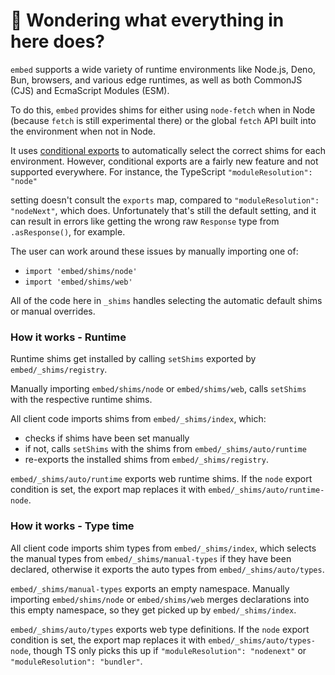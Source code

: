 # 👋 Wondering what everything in here does?

`embed` supports a wide variety of runtime environments like Node.js, Deno, Bun, browsers, and various
edge runtimes, as well as both CommonJS (CJS) and EcmaScript Modules (ESM).

To do this, `embed` provides shims for either using `node-fetch` when in Node (because `fetch` is still experimental there) or the global `fetch` API built into the environment when not in Node.

It uses [conditional exports](https://nodejs.org/api/packages.html#conditional-exports) to
automatically select the correct shims for each environment. However, conditional exports are a fairly new
feature and not supported everywhere. For instance, the TypeScript `"moduleResolution": "node"`

setting doesn't consult the `exports` map, compared to `"moduleResolution": "nodeNext"`, which does.
Unfortunately that's still the default setting, and it can result in errors like
getting the wrong raw `Response` type from `.asResponse()`, for example.

The user can work around these issues by manually importing one of:

- `import 'embed/shims/node'`
- `import 'embed/shims/web'`

All of the code here in `_shims` handles selecting the automatic default shims or manual overrides.

### How it works - Runtime

Runtime shims get installed by calling `setShims` exported by `embed/_shims/registry`.

Manually importing `embed/shims/node` or `embed/shims/web`, calls `setShims` with the respective runtime shims.

All client code imports shims from `embed/_shims/index`, which:

- checks if shims have been set manually
- if not, calls `setShims` with the shims from `embed/_shims/auto/runtime`
- re-exports the installed shims from `embed/_shims/registry`.

`embed/_shims/auto/runtime` exports web runtime shims.
If the `node` export condition is set, the export map replaces it with `embed/_shims/auto/runtime-node`.

### How it works - Type time

All client code imports shim types from `embed/_shims/index`, which selects the manual types from `embed/_shims/manual-types` if they have been declared, otherwise it exports the auto types from `embed/_shims/auto/types`.

`embed/_shims/manual-types` exports an empty namespace.
Manually importing `embed/shims/node` or `embed/shims/web` merges declarations into this empty namespace, so they get picked up by `embed/_shims/index`.

`embed/_shims/auto/types` exports web type definitions.
If the `node` export condition is set, the export map replaces it with `embed/_shims/auto/types-node`, though TS only picks this up if `"moduleResolution": "nodenext"` or `"moduleResolution": "bundler"`.
